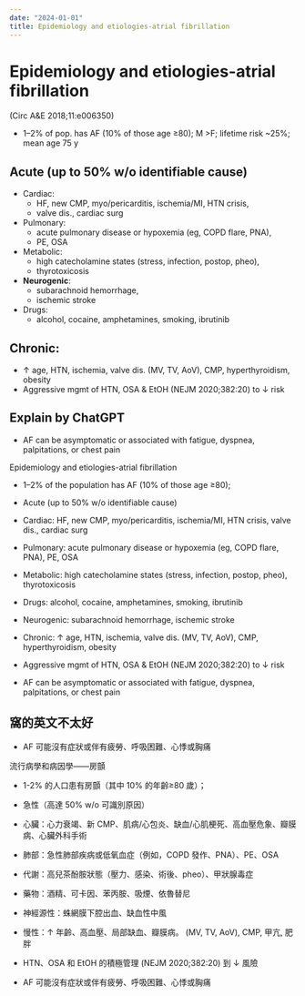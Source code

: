 ```yaml
---
date: "2024-01-01"
title: Epidemiology and etiologies-atrial fibrillation
---
```


# Epidemiology and etiologies-atrial fibrillation


 (Circ A&E 2018;11:e006350)

* 1–2% of pop. has AF (10% of those age ≥80); M >F; lifetime risk ~25%; mean age 75 y

## Acute (up to 50% w/o identifiable cause)

* Cardiac:
	* HF, new CMP, myo/pericarditis, ischemia/MI, HTN crisis,
	* valve dis., cardiac surg
* Pulmonary:
	* acute pulmonary disease or hypoxemia (eg, COPD flare, PNA),
	* PE, OSA
* Metabolic:
	* high catecholamine states (stress, infection, postop, pheo),
	* thyrotoxicosis
* **Neurogenic**:
	* subarachnoid hemorrhage,
	* ischemic stroke
* Drugs:
	* alcohol, cocaine, amphetamines, smoking, ibrutinib

## Chronic:
* ↑ age, HTN, ischemia, valve dis. (MV, TV, AoV), CMP, hyperthyroidism, obesity
* Aggressive mgmt of HTN, OSA & EtOH (NEJM 2020;382:20) to ↓ risk

## Explain by ChatGPT


* AF can be asymptomatic or associated with fatigue, dyspnea, palpitations, or chest pain

Epidemiology and etiologies-atrial fibrillation

* 1–2% of the population has AF (10% of those age ≥80);
* Acute (up to 50% w/o identifiable cause)
* Cardiac: HF, new CMP, myo/pericarditis, ischemia/MI, HTN crisis, valve dis., cardiac surg
* Pulmonary: acute pulmonary disease or hypoxemia (eg, COPD flare, PNA), PE, OSA
* Metabolic: high catecholamine states (stress, infection, postop, pheo), thyrotoxicosis
* Drugs: alcohol, cocaine, amphetamines, smoking, ibrutinib
* Neurogenic: subarachnoid hemorrhage, ischemic stroke

* Chronic: ↑ age, HTN, ischemia, valve dis. (MV, TV, AoV), CMP, hyperthyroidism, obesity
* Aggressive mgmt of HTN, OSA & EtOH (NEJM 2020;382:20) to ↓ risk

* AF can be asymptomatic or associated with fatigue, dyspnea, palpitations, or chest pain

## 窩的英文不太好

* AF 可能沒有症狀或伴有疲勞、呼吸困難、心悸或胸痛

流行病學和病因學——房顫

* 1-2% 的人口患有房顫（其中 10% 的年齡≥80 歲）；
* 急性（高達 50% w/o 可識別原因）
* 心臟：心力衰竭、新 CMP、肌病/心包炎、缺血/心肌梗死、高血壓危象、瓣膜病、心臟外科手術
* 肺部：急性肺部疾病或低氧血症（例如，COPD 發作、PNA）、PE、OSA
* 代謝：高兒茶酚胺狀態（壓力、感染、術後、pheo）、甲狀腺毒症
* 藥物：酒精、可卡因、苯丙胺、吸煙、依魯替尼
* 神經源性：蛛網膜下腔出血、缺血性中風

* 慢性：↑ 年齡、高血壓、局部缺血、瓣膜病。 (MV, TV, AoV), CMP, 甲亢, 肥胖
* HTN、OSA 和 EtOH 的積極管理 (NEJM 2020;382:20) 到 ↓ 風險
* AF 可能沒有症狀或伴有疲勞、呼吸困難、心悸或胸痛
